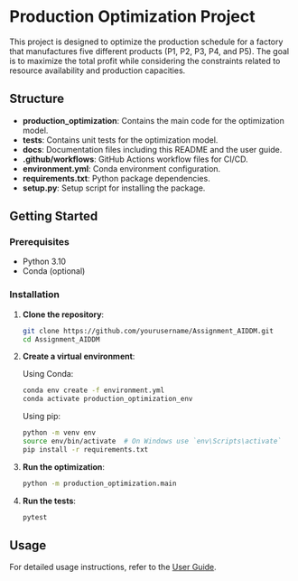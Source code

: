 # Production Optimization Project

This project is designed to optimize the production schedule for a factory that manufactures five different products (P1, P2, P3, P4, and P5). The goal is to maximize the total profit while considering the constraints related to resource availability and production capacities.

## Structure

- **production_optimization**: Contains the main code for the optimization model.
- **tests**: Contains unit tests for the optimization model.
- **docs**: Documentation files including this README and the user guide.
- **.github/workflows**: GitHub Actions workflow files for CI/CD.
- **environment.yml**: Conda environment configuration.
- **requirements.txt**: Python package dependencies.
- **setup.py**: Setup script for installing the package.

## Getting Started

### Prerequisites

- Python 3.10
- Conda (optional)

### Installation

1. **Clone the repository**:

    ```sh
    git clone https://github.com/yourusername/Assignment_AIDDM.git
    cd Assignment_AIDDM
    ```

2. **Create a virtual environment**:

    Using Conda:

    ```sh
    conda env create -f environment.yml
    conda activate production_optimization_env
    ```

    Using pip:

    ```sh
    python -m venv env
    source env/bin/activate  # On Windows use `env\Scripts\activate`
    pip install -r requirements.txt
    ```

3. **Run the optimization**:

    ```sh
    python -m production_optimization.main
    ```

4. **Run the tests**:

    ```sh
    pytest
    ```

## Usage

For detailed usage instructions, refer to the [User Guide](user_guide.md).
